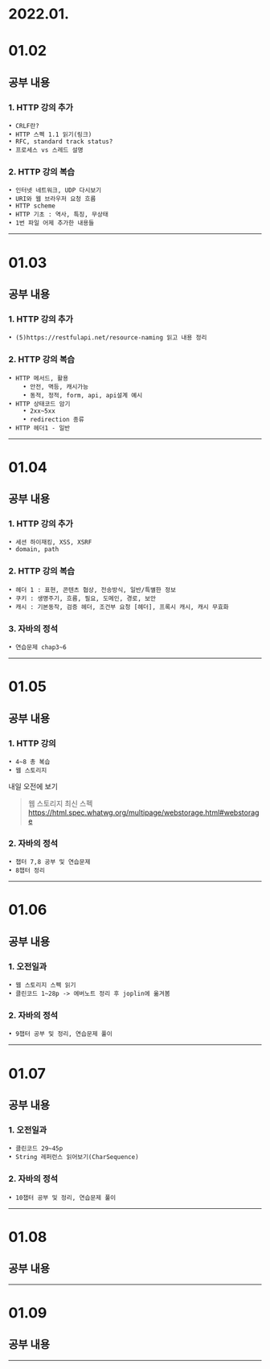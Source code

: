 2022.01.
==========
# 01.02
## 공부 내용
### 1. HTTP 강의 추가
    • CRLF란?
    • HTTP 스펙 1.1 읽기(링크)
    • RFC, standard track status?
    • 프로세스 vs 스레드 설명
### 2. HTTP 강의 복습
    • 인터넷 네트워크, UDP 다시보기
    • URI와 웹 브라우저 요청 흐름
    • HTTP scheme
    • HTTP 기초 : 역사, 특징, 무상태
    • 1번 파일 어제 추가한 내용들
***

# 01.03
## 공부 내용
### 1. HTTP 강의 추가
    • (5)https://restfulapi.net/resource-naming 읽고 내용 정리
### 2. HTTP 강의 복습
    • HTTP 메서드, 활용
        • 안전, 멱등, 캐시가능
        • 동적, 정적, form, api, api설계 예시
    • HTTP 상태코드 암기
        • 2xx~5xx
        • redirection 종류
    • HTTP 헤더1 - 일반
***

# 01.04
## 공부 내용
### 1. HTTP 강의 추가
    • 세션 하이재킹, XSS, XSRF
    • domain, path
### 2. HTTP 강의 복습
    • 헤더 1 : 표현, 콘텐츠 협상, 전송방식, 일반/특별한 정보
    • 쿠키 : 생명주기, 흐름, 필요, 도메인, 경로, 보안
    • 캐시 : 기본동작, 검증 헤더, 조건부 요청 [헤더], 프록시 캐시, 캐시 무효화
### 3. 자바의 정석
    • 연습문제 chap3~6
***

# 01.05
## 공부 내용
### 1. HTTP 강의
    • 4~8 총 복습
    • 웹 스토리지
내일 오전에 보기
>웹 스토리지 최신 스펙  
https://html.spec.whatwg.org/multipage/webstorage.html#webstorage 
### 2. 자바의 정석
    • 챕터 7,8 공부 및 연습문제
    • 8챕터 정리
***

# 01.06
## 공부 내용
### 1. 오전일과
    • 웹 스토리지 스펙 읽기
    • 클린코드 1~28p -> 에버노트 정리 후 joplin에 옮겨봄
### 2. 자바의 정석
    • 9챕터 공부 및 정리, 연습문제 풀이
***

# 01.07
## 공부 내용
### 1. 오전일과
    • 클린코드 29~45p
    • String 레퍼런스 읽어보기(CharSequence)
### 2. 자바의 정석
    • 10챕터 공부 및 정리, 연습문제 풀이
***

# 01.08
## 공부 내용
***
# 01.09
## 공부 내용
***